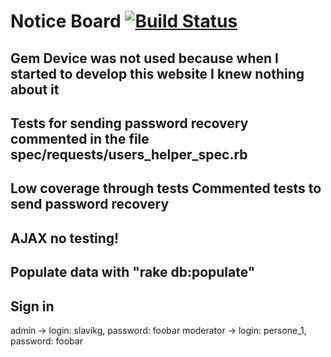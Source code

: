 Notice Board [![Build Status](https://travis-ci.org/slavikg/notice_board.svg)](https://travis-ci.org/slavikg/notice_board)
=========
## Gem Device was not used because when I started to develop this website I knew nothing about it

## Tests for sending password recovery commented in the file spec/requests/users_helper_spec.rb

## Low coverage through tests Commented tests to send password recovery

## AJAX no testing!

## Populate data with "rake db:populate"

## Sign in

admin -> login: slavikg, password: foobar
moderator -> login: persone_1, password: foobar